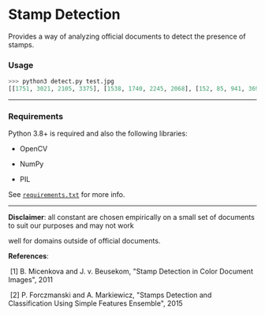 

# Stamp Detection
Provides a way of analyzing official documents to detect the presence of stamps.

### Usage
```python
>>> python3 detect.py test.jpg
[[1751, 3021, 2105, 3375], [1538, 1740, 2245, 2068], [152, 85, 941, 369], [172, 2450, 1080, 2945]]
```
---
### Requirements
Python 3.8+ is required and also the following libraries:
- OpenCV

- NumPy

- PIL

See [`requirements.txt`](requirements.txt) for more info.

---
**Disclaimer**: all constant are chosen empirically on a small set of documents to suit our purposes and may not work

well for domains outside of official documents.

**References**:

​    [1] B. Micenkova and J. v. Beusekom, "Stamp Detection in Color Document Images", 2011

​    [2] P. Forczmanski and A. Markiewicz, "Stamps Detection and Classification Using Simple Features Ensemble", 2015